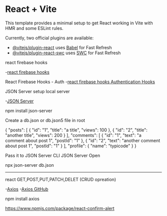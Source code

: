 # React + Vite

This template provides a minimal setup to get React working in Vite with HMR and some ESLint rules.

Currently, two official plugins are available:

- [@vitejs/plugin-react](https://github.com/vitejs/vite-plugin-react/blob/main/packages/plugin-react/README.md) uses [Babel](https://babeljs.io/) for Fast Refresh
- [@vitejs/plugin-react-swc](https://github.com/vitejs/vite-plugin-react-swc) uses [SWC](https://swc.rs/) for Fast Refresh


react firebase hooks

-[react firebase hooks](https://www.npmjs.com/package/react-firebase-hooks)

React Firebase Hooks - Auth
-[react firebase hooks Authentication Hooks](https://github.com/csfrequency/react-firebase-hooks/tree/09bf06b28c82b4c3c1beabb1b32a8007232ed045/auth)


JSON Server setup local server

-[JSON Server](https://www.npmjs.com/package/json-server)

npm install json-server

Create a db.json or db.json5 file  in root

{
  "posts": [
    { "id": "1", "title": "a title", "views": 100 },
    { "id": "2", "title": "another title", "views": 200 }
  ],
  "comments": [
    { "id": "1", "text": "a comment about post 1", "postId": "1" },
    { "id": "2", "text": "another comment about post 1", "postId": "1" }
  ],
  "profile": {
    "name": "typicode"
  }
}


Pass it to JSON Server CLI
JSON Server  Open

npx json-server db.json



******
react GET,POST,PUT,PATCH,DELET (CRUD opreation)

-[Axios](https://axios-http.com/docs/intro)
-[Axios GitHub](https://github.com/axios/axios)

npm install axios


https://www.npmjs.com/package/react-confirm-alert
